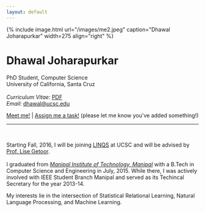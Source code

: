 ```yaml
---
layout: default
---
```


{% include image.html url="/images/me2.jpeg" caption="Dhawal Joharapurkar" width=275 align="right" %}
# Dhawal Joharapurkar
PhD Student, Computer Science <br>
University of California, Santa Cruz <br><br>
<em>Curriculum Vitae: </em><a href="files/CV_new.pdf" target="_blank">PDF</a><br>
<em>Email: </em><a href="mailto:dhawal@ucsc.edu">dhawal@ucsc.edu</a><br>
<p><a href="http://doodle.com/dhawaljoh" target="_blank">Meet me!</a> | <a href="http://flask.io/yoUm1" target="_blank">Assign me a task!</a> (please let me know you've added something!)</p>

- - -
<br>

Starting Fall, 2016, I will be joining <a href="https://linqs.soe.ucsc.edu/" target="_blank">LINQS</a> at UCSC and will be advised by <a href="https://getoor.soe.ucsc.edu/" target="_blank">Prof. Lise Getoor</a>. <br><br>
I graduated from <em><a class="tosu" href="http://www.manipal.edu" target="_blank">Manipal Institute of Technology, Manipal</a></em> with a B.Tech in Computer Science and Engineering in July, 2015. While there, I was actively involved with IEEE Student Branch Manipal and served as its Techincal Secretary for the year 2013-14.

My interests lie in the intersection of Statistical Relational Learning, Natural Language Processing, and Machine Learning.